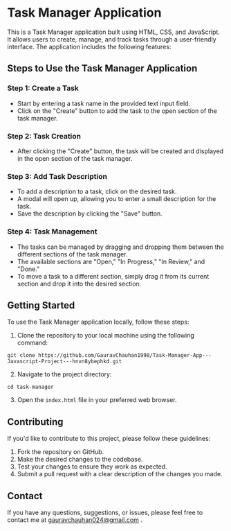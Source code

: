# Task Manager Application

This is a Task Manager application built using HTML, CSS, and JavaScript. It allows users to create, manage, and track tasks through a user-friendly interface. The application includes the following features:

## Steps to Use the Task Manager Application

### Step 1: Create a Task
- Start by entering a task name in the provided text input field.
- Click on the "Create" button to add the task to the open section of the task manager.

### Step 2: Task Creation
- After clicking the "Create" button, the task will be created and displayed in the open section of the task manager.

### Step 3: Add Task Description
- To add a description to a task, click on the desired task.
- A modal will open up, allowing you to enter a small description for the task.
- Save the description by clicking the "Save" button.

### Step 4: Task Management
- The tasks can be managed by dragging and dropping them between the different sections of the task manager.
- The available sections are "Open," "In Progress," "In Review," and "Done."
- To move a task to a different section, simply drag it from its current section and drop it into the desired section.

## Getting Started

To use the Task Manager application locally, follow these steps:

1. Clone the repository to your local machine using the following command:

```
git clone https://github.com/GauravChauhan1998/Task-Manager-App---Javascript-Project---hnvn8ybephkd.git
```

2. Navigate to the project directory:

```
cd task-manager
```

3. Open the `index.html` file in your preferred web browser.

## Contributing

If you'd like to contribute to this project, please follow these guidelines:

1. Fork the repository on GitHub.
2. Make the desired changes to the codebase.
3. Test your changes to ensure they work as expected.
4. Submit a pull request with a clear description of the changes you made.

## Contact

If you have any questions, suggestions, or issues, please feel free to contact me at gauravchauhan024@gmail.com .